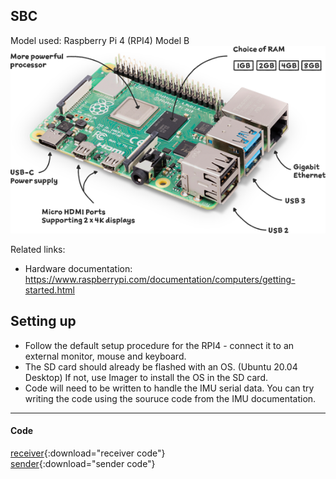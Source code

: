 ## SBC
Model used: Raspberry Pi 4 (RPI4) Model B
![image](assets/rpi4_modelB.png)

Related links:  
- Hardware documentation: <https://www.raspberrypi.com/documentation/computers/getting-started.html>

## Setting up
- Follow the default setup procedure for the RPI4 - connect it to an external monitor, mouse and keyboard. 
- The SD card should already be flashed with an OS. (Ubuntu 20.04 Desktop) If not, use Imager to install the OS in the SD card.
- Code will need to be written to handle the IMU serial data. You can try writing the code using the souruce code from the IMU documentation. 

___

#### Code
[receiver](assets/receiver.txt){:download="receiver code"}  
[sender](assets/sender.txt){:download="sender code"}  
